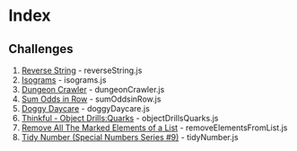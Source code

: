 # Index

## Challenges

1. [Reverse String](https://www.codewars.com/kata/5259b20d6021e9e14c0010d4/train/javascript) - reverseString.js
2. [Isograms](https://www.codewars.com/kata/54ba84be607a92aa900000f1/train/javascript) - isograms.js
3. [Dungeon Crawler](https://www.codewars.com/kata/55f74a7433feba03680000c5/train/javascript) - dungeonCrawler.js
4. [Sum Odds in Row](https://www.codewars.com/kata/55fd2d567d94ac3bc9000064/train/javascript) - sumOddsinRow.js
5. [Doggy Daycare](https://www.codewars.com/kata/56951add53eccacf44000030/train/javascript) - doggyDaycare.js
6. [Thinkful - Object Drills:Quarks](https://www.codewars.com/kata/5882b052bdeafec15e0000e6/train/javascript) - objectDrillsQuarks.js
7. [Remove All The Marked Elements of a List](https://www.codewars.com/kata/563089b9b7be03472d00002b/train/javascript) - removeElementsFromList.js
8. [Tidy Number (Special Numbers Series #9)](https://www.codewars.com/kata/5a87449ab1710171300000fd/train/javascript) - tidyNumber.js
